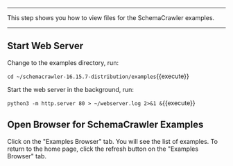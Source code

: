-----

This step shows you how to view files for the SchemaCrawler examples.

-----

## Start Web Server

Change to the examples directory, run:

`cd ~/schemacrawler-16.15.7-distribution/examples`{{execute}}

Start the web server in the background, run:

`python3 -m http.server 80 > ~/webserver.log 2>&1 &`{{execute}}

## Open Browser for SchemaCrawler Examples

Click on the "Examples Browser" tab. You will see the list of examples. To return to the home page, click the refresh button on the "Examples Browser" tab.
